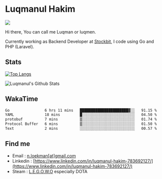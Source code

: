 
# Luqmanul Hakim

![](https://komarev.com/ghpvc/?username=luqman-v1)

Hi there, You can call me Luqman or luqmen.

Currently working as Backend Developer at [Stockbit](https://stockbit.com/), I code using Go and PHP (Laravel).
## Stats

[![Top Langs](https://github-readme-stats.vercel.app/api/top-langs/?username=luqman-v1&layout=compact)](https://github.com/anuraghazra/github-readme-stats)

![Luqmanul's Github Stats](https://github-readme-stats.vercel.app/api?username=luqman-v1&show_icons=true)


## WakaTime 

<!--START_SECTION:waka-->

```txt
Go                6 hrs 11 mins   ██████████████████████▓░░   91.15 %
YAML              18 mins         █░░░░░░░░░░░░░░░░░░░░░░░░   04.50 %
protobuf          7 mins          ▒░░░░░░░░░░░░░░░░░░░░░░░░   01.74 %
Protocol Buffer   6 mins          ▒░░░░░░░░░░░░░░░░░░░░░░░░   01.50 %
Text              2 mins          ░░░░░░░░░░░░░░░░░░░░░░░░░   00.57 %
```

<!--END_SECTION:waka-->


## Find me 

- Email : [n.loekman[at]gmail.com](mailto:n.loekman@gmail.com)
- Linkedin : [https://www.linkedin.com/in/luqmanul-hakim-783692127/](https://www.linkedin.com/in/luqmanul-hakim-783692127/)
- Steam : [L.E.G.O.W.O](https://steamcommunity.com/id/fuukmans) especially DOTA


